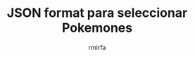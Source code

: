 ---
layout: external
title:  JSON format para seleccionar Pokemones
categories: ['API','toastr','Pokemon']
author: rmirfa
Date: 2022-04-29
image: assets/images/projects/pokemon.jpg 
description: Mediante una url se obtiene información de los pokemones, en formato JSON. Se seleccionan aleatoriamente 65 de ellos y se muestran en un archivo HTML. Al seleccionar uno de los pokemones, se activa un mensaje responsivo desde la derecha con infromacón del pokemon.
external_url: https://github.com/sarudalf3/Gotta-Catch-em-All
---